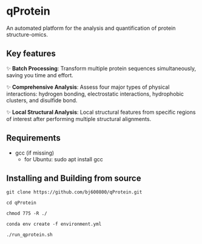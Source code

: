 # qProtein
An automated platform for the analysis and quantification of protein structure-omics.

## Key features
:sparkles: **Batch Processing**: Transform multiple protein sequences simultaneously, saving you time and effort.

:sparkles: **Comprehensive Analysis**: Assess four major types of physical interactions: hydrogen bonding, electrostatic interactions, hydrophobic clusters, and disulfide bond.

:sparkles: **Local Structural Analysis**: Local structural features from specific regions of interest after performing multiple structural alignments.

## Requirements
- gcc (if missing)
  - for Ubuntu: sudo apt install gcc

## Installing and Building from source

```
git clone https://github.com/bj600800/qProtein.git

cd qProtein

chmod 775 -R ./

conda env create -f environment.yml

./run_qprotein.sh
```
